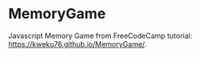 # MemoryGame
Javascript Memory Game from FreeCodeCamp tutorial: https://kweku76.github.io/MemoryGame/.
